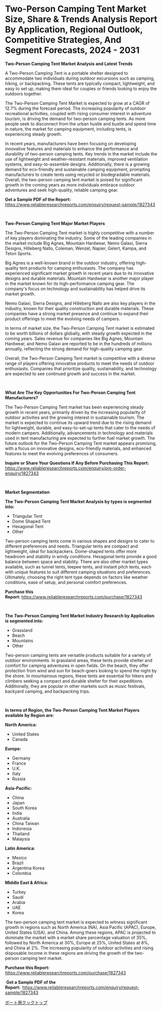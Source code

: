 <p><h1>Two-Person Camping Tent Market Size, Share & Trends Analysis Report By Application, Regional Outlook, Competitive Strategies, And Segment Forecasts, 2024 - 2031</h1></p><p><strong>Two-Person Camping Tent Market Analysis and Latest Trends</strong></p>
<p><p>A Two-Person Camping Tent is a portable shelter designed to accommodate two individuals during outdoor excursions such as camping, hiking, or backpacking. These tents are typically compact, lightweight, and easy to set up, making them ideal for couples or friends looking to enjoy the outdoors together.</p><p>The Two-Person Camping Tent Market is expected to grow at a CAGR of 12.7% during the forecast period. The increasing popularity of outdoor recreational activities, coupled with rising consumer interest in adventure tourism, is driving the demand for two-person camping tents. As more people seek to disconnect from the urban hustle and bustle and spend time in nature, the market for camping equipment, including tents, is experiencing steady growth.</p><p>In recent years, manufacturers have been focusing on developing innovative features and materials to enhance the performance and durability of two-person camping tents. Key trends in the market include the use of lightweight and weather-resistant materials, improved ventilation systems, and easy-to-assemble designs. Additionally, there is a growing demand for eco-friendly and sustainable camping equipment, prompting manufacturers to create tents using recycled or biodegradable materials. Overall, the two-person camping tent market is poised for significant growth in the coming years as more individuals embrace outdoor adventures and seek high-quality, reliable camping gear.</p></p>
<p><strong>Get a Sample PDF of the Report:&nbsp;</strong> <a href="https://www.reliableresearchreports.com/enquiry/request-sample/1827343">https://www.reliableresearchreports.com/enquiry/request-sample/1827343</a></p>
<p>&nbsp;</p>
<p><strong>Two-Person Camping Tent Major Market Players</strong></p>
<p><p>The Two-Person Camping Tent market is highly competitive with a number of key players dominating the industry. Some of the leading companies in the market include Big Agnes, Mountain Hardwear, Nemo Galaxi, Sierra Designs, Hilleberg Nallo, Coleman, Wenzel, Napier, Gelert, Kampa, and Teton Sports.</p><p>Big Agnes is a well-known brand in the outdoor industry, offering high-quality tent products for camping enthusiasts. The company has experienced significant market growth in recent years due to its innovative designs and durable materials. Mountain Hardwear is another major player in the market known for its high-performance camping gear. The company's focus on technology and sustainability has helped drive its market growth.</p><p>Nemo Galaxi, Sierra Designs, and Hilleberg Nallo are also key players in the industry, known for their quality construction and durable materials. These companies have a strong market presence and continue to expand their product offerings to meet the evolving needs of campers.</p><p>In terms of market size, the Two-Person Camping Tent market is estimated to be worth billions of dollars globally, with steady growth expected in the coming years. Sales revenue for companies like Big Agnes, Mountain Hardwear, and Nemo Galaxi are reported to be in the hundreds of millions annually, reflecting the strong demand for high-quality camping gear.</p><p>Overall, the Two-Person Camping Tent market is competitive with a diverse range of players offering innovative products to meet the needs of outdoor enthusiasts. Companies that prioritize quality, sustainability, and technology are expected to see continued growth and success in the market.</p></p>
<p>&nbsp;</p>
<p><strong>What Are The Key Opportunities For Two-Person Camping Tent Manufacturers?</strong></p>
<p><p>The Two-Person Camping Tent market has been experiencing steady growth in recent years, primarily driven by the increasing popularity of outdoor activities and the growing interest in sustainable tourism. The market is expected to continue its upward trend due to the rising demand for lightweight, durable, and easy-to-set-up tents that cater to the needs of modern campers. Additionally, advancements in technology and materials used in tent manufacturing are expected to further fuel market growth. The future outlook for the Two-Person Camping Tent market appears promising, with a focus on innovative designs, eco-friendly materials, and enhanced features to meet the evolving preferences of consumers.</p></p>
<p><strong>Inquire or Share Your Questions If Any Before Purchasing This Report:</strong> <a href="https://www.reliableresearchreports.com/enquiry/pre-order-enquiry/1827343">https://www.reliableresearchreports.com/enquiry/pre-order-enquiry/1827343</a></p>
<p>&nbsp;</p>
<p><strong>Market Segmentation</strong></p>
<p><strong>The Two-Person Camping Tent Market Analysis by types is segmented into:</strong></p>
<p><ul><li>Triangular Tent</li><li>Dome Shaped Tent</li><li>Hexagonal Tent</li><li>Other</li></ul></p>
<p><p>Two-person camping tents come in various shapes and designs to cater to different preferences and needs. Triangular tents are compact and lightweight, ideal for backpackers. Dome-shaped tents offer more headroom and stability in windy conditions. Hexagonal tents provide a good balance between space and stability. There are also other market types available, such as tunnel tents, teepee tents, and instant pitch tents, each with unique features to suit different camping situations and preferences. Ultimately, choosing the right tent type depends on factors like weather conditions, ease of setup, and personal comfort preferences.</p></p>
<p><strong>Purchase this Report:&nbsp;</strong><a href="https://www.reliableresearchreports.com/purchase/1827343">https://www.reliableresearchreports.com/purchase/1827343</a></p>
<p>&nbsp;</p>
<p><strong>The Two-Person Camping Tent Market Industry Research by Application is segmented into:</strong></p>
<p><ul><li>Grassland</li><li>Beach</li><li>Mountains</li><li>Other</li></ul></p>
<p><p>Two-person camping tents are versatile products suitable for a variety of outdoor environments. In grassland areas, these tents provide shelter and comfort for camping adventures in open fields. On the beach, they offer protection from wind and sun for beach-goers looking to spend the night by the shore. In mountainous regions, these tents are essential for hikers and climbers seeking a compact and durable shelter for their expeditions. Additionally, they are popular in other markets such as music festivals, backyard camping, and backpacking trips.</p></p>
<p>&nbsp;</p>
<p><strong>In terms of Region, the Two-Person Camping Tent Market Players available by Region are:</strong></p>
<p>
    <p> <strong> North America: </strong>
        <ul>
            <li>United States</li>
            <li>Canada</li>
        </ul>
        </p> 
    <p> <strong> Europe: </strong>
        <ul>
            <li>Germany</li>
            <li>France</li>
            <li>U.K.</li>
            <li>Italy</li>
            <li>Russia</li>
        </ul>
        </p> 
    <p> <strong> Asia-Pacific: </strong>
        <ul>
            <li>China</li>
            <li>Japan</li>
            <li>South Korea</li>
            <li>India</li>
            <li>Australia</li>
            <li>China Taiwan</li>
            <li>Indonesia</li>
            <li>Thailand</li>
            <li>Malaysia</li>
        </ul>
        </p> 
    <p> <strong> Latin America: </strong>
        <ul>
            <li>Mexico</li>
            <li>Brazil</li>
            <li>Argentina Korea</li>
            <li>Colombia</li>
        </ul>
        </p> 
    <p> <strong> Middle East & Africa: </strong>
        <ul>
            <li>Turkey</li>
            <li>Saudi</li>
            <li>Arabia</li>
            <li>UAE</li>
            <li>Korea</li>
        </ul>
    </p>
    </p>
<p><p>The two-person camping tent market is expected to witness significant growth in regions such as North America (NA), Asia Pacific (APAC), Europe, United States (USA), and China. Among these regions, APAC is projected to dominate the market with a market share percentage valuation of 35%, followed by North America at 30%, Europe at 25%, United States at 8%, and China at 2%. The increasing popularity of outdoor activities and rising disposable income in these regions are driving the growth of the two-person camping tent market.</p></p>
<p><strong>Purchase this Report: </strong><a href="https://www.reliableresearchreports.com/purchase/1827343">https://www.reliableresearchreports.com/purchase/1827343</a></p>
<p>&nbsp;<strong>Get a Sample PDF of the Report:&nbsp;&nbsp;</strong><a href="https://www.reliableresearchreports.com/enquiry/request-sample/1827343">https://www.reliableresearchreports.com/enquiry/request-sample/1827343</a></p>
<p><strong></strong></p>
<p><p><a href="https://github.com/oafhukehf4709715/Market-Research-Report-List-1/blob/main/82421897490.md">ボート用クックトップ</a></p></p>